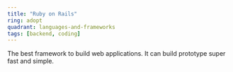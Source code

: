 ```yaml
---
title: "Ruby on Rails"
ring: adopt
quadrant: languages-and-frameworks
tags: [backend, coding]
---
```


The best framework to build web applications. It can build prototype super fast and simple.
